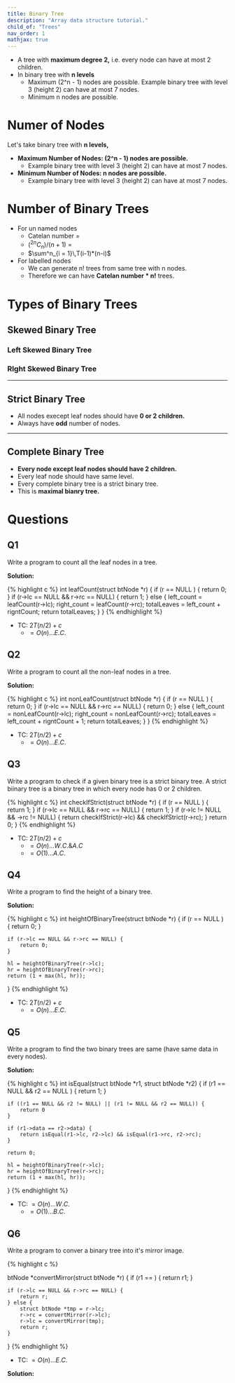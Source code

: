 ```yaml
---
title: Binary Tree
description: "Array data structure tutorial."
child_of: "Trees"
nav_order: 1
mathjax: true
---
```


- A tree with **maximum degree 2,** i.e. every node can have at most 2 children.
- In binary tree with **n levels**
	- Maximum (2^n - 1) nodes are possible. Example binary tree with level 3 (height 2) can have at most 7 nodes.
	- Minimum n nodes are possible.


# Numer of Nodes

Let's take binary tree with **n levels,**

- **Maximum Number of Nodes: (2^n - 1) nodes are possible.** 
	- Example binary tree with level 3 (height 2) can have at most 7 nodes.
- **Minimum Number of Nodes: n nodes are possible.** 
	- Example binary tree with level 3 (height 2) can have at most 7 nodes.

# Number of Binary Trees

- For un named nodes
	- Catelan number = 
	- $(^{2n}C_n) / (n+1)$ = 
	- $\sum^n_{i = 1}\,T(i-1)*(n-i)$
- For labelled nodes
	- We can generate n! trees from same tree with n nodes.
	- Therefore we can have **Catelan number * n!** trees.

# Types of Binary Trees

## Skewed Binary Tree

### Left Skewed Binary Tree

### RIght Skewed Binary Tree

***

## Strict Binary Tree

- All nodes execept leaf nodes should have **0 or 2 children.**
- Always have **odd** number of nodes.

***

## Complete Binary Tree

- **Every node except leaf nodes should have 2 children.**
- Every leaf node should have same level.
- Every complete binary tree is a strict binary tree.
- This is **maximal bianry tree.**


# Questions

## Q1

Write a program to count all the leaf nodes in a tree.

**Solution:**

{% highlight c %}
int leafCount(struct btNode *r) {
	if (r == NULL ) {
		return 0;
	}
	if (r->lc == NULL && r->rc == NULL) {
		return 1;
	} else {
		left_count = leafCount(r->lc);
		right_count = leafCount(r->rc);
		totalLeaves = left_count + rigntCount;
		return totalLeaves;
	}
}
{% endhighlight %}

- TC: $2T(n/2) + c$
	- $= O(n) ... E.C.$

## Q2

Write a program to count all the non-leaf nodes in a tree.

**Solution:**

{% highlight c %}
int nonLeafCount(struct btNode *r) {
	if (r == NULL ) {
		return 0;
	}
	if (r->lc == NULL && r->rc == NULL) {
		return 0;
	} else {
		left_count = nonLeafCount(r->lc);
		right_count = nonLeafCount(r->rc);
		totalLeaves = left_count + rigntCount + 1;
		return totalLeaves;
	}
}
{% endhighlight %}

- TC: $2T(n/2) + c$
	- $= O(n) ... E.C.$

## Q3

Write a program to check if a given binary tree is a strict binary tree.
A strict biinary tree is a binary tree in which every node has 0 or 2 children.

{% highlight c %}
int checkIfStrict(struct btNode *r) {
	if (r == NULL ) {
		return 1;
	}
	if (r->lc == NULL && r->rc == NULL) {
		return 1;
	}
	if (r->lc != NULL && ->rc != NULL) {
		return checkIfStrict(r->lc) && checkIfStrict(r->rc);
	}
	return 0;
}
{% endhighlight %}

- TC: $2T(n/2) + c$
	- $= O(n) ... W.C. \& A.C$
	- $= O(1) ... A.C.$


## Q4

Write a program to find the height of a binary tree.

**Solution:**

{% highlight c %}
int heightOfBinaryTree(struct btNode *r) {
	if (r == NULL ) {
		return 0;
	}

	if (r->lc == NULL && r->rc == NULL) {
		return 0;
	} 

	hl = heightOfBinaryTree(r->lc);
	hr = heightOfBinaryTree(r->rc);
	return (1 + max(hl, hr));
}
{% endhighlight %}

- TC: $2T(n/2) + c$
	- $= O(n) ... E.C.$

## Q5

Write a program to find the two binary trees are same (have same data in every nodes).

**Solution:**

{% highlight c %}
int isEqual(struct btNode *r1, struct btNode *r2) {
	if (r1 == NULL && r2 == NULL ) {
		return 1;
	}

	if ((r1 == NULL && r2 != NULL) || (r1 != NULL && r2 == NULL)) {
		return 0
	}

	if (r1->data == r2->data) {
		return isEqual(r1->lc, r2->lc) && isEqual(r1->rc, r2->rc);
	}

	return 0;

	hl = heightOfBinaryTree(r->lc);
	hr = heightOfBinaryTree(r->rc);
	return (1 + max(hl, hr));
}
{% endhighlight %}

- TC: $= O(n) ... W.C.$
	- $= O(1) ... B.C.$

## Q6

Write a program to conver a binary tree into it's mirror image.

{% highlight c %}

btNode *convertMirror(struct btNode *r) {
	if (r1 == ) {
		return r1;
	}

	if (r->lc == NULL && r->rc == NULL) {
		return r;
	} else {
		struct btNode *tmp = r->lc;
		r->rc = convertMirror(r->lc);
		r->lc = convertMirror(tmp);
		return r;
	}	
}
{% endhighlight %}

- TC: $= O(n) ... E.C.$
	
**Solution:**